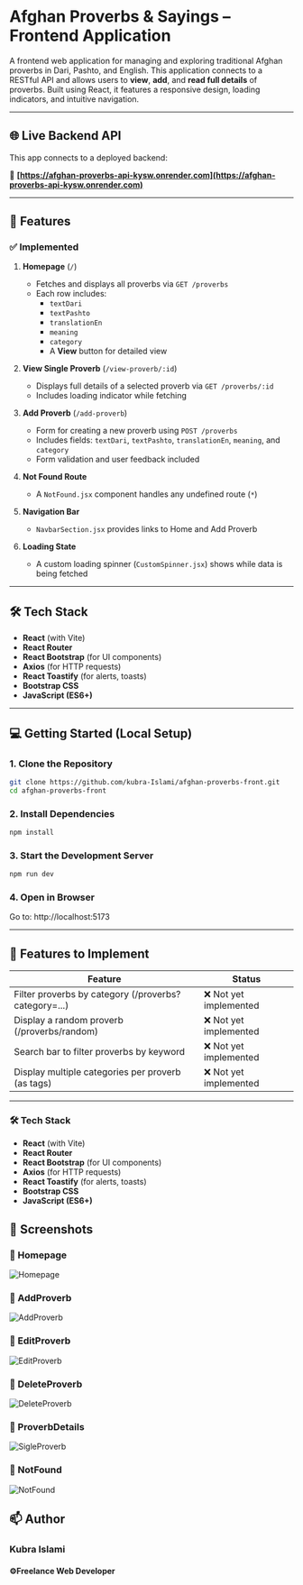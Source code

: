 # Afghan Proverbs & Sayings – Frontend Application

A frontend web application for managing and exploring traditional Afghan proverbs in Dari, Pashto, and English. This application connects to a RESTful API and allows users to **view**, **add**, and **read full details** of proverbs. Built using React, it features a responsive design, loading indicators, and intuitive navigation.

---

## 🌐 Live Backend API

This app connects to a deployed backend:

🔗 **[https://afghan-proverbs-api-kysw.onrender.com](https://afghan-proverbs-api-kysw.onrender.com)**

---

## 🚀 Features

### ✅ Implemented

1. **Homepage** (`/`)
   - Fetches and displays all proverbs via `GET /proverbs`
   - Each row includes:
     - `textDari`
     - `textPashto`
     - `translationEn`
     - `meaning`
     - `category`
     - A **View** button for detailed view

2. **View Single Proverb** (`/view-proverb/:id`)
   - Displays full details of a selected proverb via `GET /proverbs/:id`
   - Includes loading indicator while fetching

3. **Add Proverb** (`/add-proverb`)
   - Form for creating a new proverb using `POST /proverbs`
   - Includes fields: `textDari`, `textPashto`, `translationEn`, `meaning`, and `category`
   - Form validation and user feedback included

4. **Not Found Route**
   - A `NotFound.jsx` component handles any undefined route (`*`)

5. **Navigation Bar**
   - `NavbarSection.jsx` provides links to Home and Add Proverb

6. **Loading State**
   - A custom loading spinner (`CustomSpinner.jsx`) shows while data is being fetched

---


## 🛠️ Tech Stack

- **React** (with Vite)
- **React Router**
- **React Bootstrap** (for UI components)
- **Axios** (for HTTP requests)
- **React Toastify** (for alerts, toasts)
- **Bootstrap CSS**
- **JavaScript (ES6+)**

---

## 💻 Getting Started (Local Setup)

### 1. Clone the Repository

```bash
git clone https://github.com/kubra-Islami/afghan-proverbs-front.git
cd afghan-proverbs-front

```

### 2. Install Dependencies

```bash
npm install

```

### 3. Start the Development Server

```bash
npm run dev

```

### 4. Open in Browser

Go to: http://localhost:5173

---

## 🧩 Features to Implement

| Feature | Status |
|--------|--------|
| Filter proverbs by category (/proverbs?category=...) | ❌ Not yet implemented |
| Display a random proverb (/proverbs/random) | ❌ Not yet implemented |
| Search bar to filter proverbs by keyword | ❌ Not yet implemented |
| Display multiple categories per proverb (as tags) | ❌ Not yet implemented |

---
### 🛠 Tech Stack

- **React** (with Vite)
- **React Router**
- **React Bootstrap** (for UI components)
- **Axios** (for HTTP requests)
- **React Toastify** (for alerts, toasts)
- **Bootstrap CSS**
- **JavaScript (ES6+)**


## 📸 Screenshots

### 🔹 Homepage
![Homepage](src/img/screenshots/homepage.png)


### 🔹 AddProverb
![AddProverb](src/img/screenshots/add-proverb.png)


### 🔹 EditProverb
![EditProverb](src/img/screenshots/edit-proverb.png)

### 🔹 DeleteProverb
![DeleteProverb](src/img/screenshots/delete-proverb.png)

### 🔹 ProverbDetails
![SigleProverb](src/img/screenshots/single-proverbs.png)

### 🔹 NotFound
![NotFound](src/img/screenshots/not-found.png)

## 📫 Author
### Kubra Islami
#### ⚙️Freelance Web Developer


